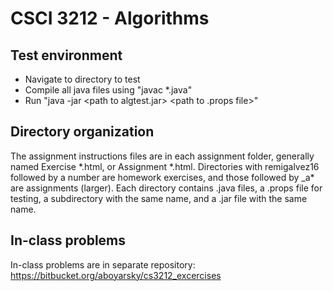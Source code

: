 # CSCI 3212 - Algorithms

## Test environment

* Navigate to directory to test
* Compile all java files using "javac *.java"
* Run "java -jar \<path to algtest.jar\> \<path to .props file\>"

## Directory organization

The assignment instructions files are in each assignment folder, generally named Exercise \*.html, or Assignment \*.html.
Directories with remigalvez16 followed by a number are homework exercises, and those followed by _a\* are assignments (larger). Each directory contains .java files, a .props file for testing, a subdirectory with the same name, and a .jar file with the same name. 

## In-class problems

In-class problems are in separate repository: https://bitbucket.org/aboyarsky/cs3212_excercises

